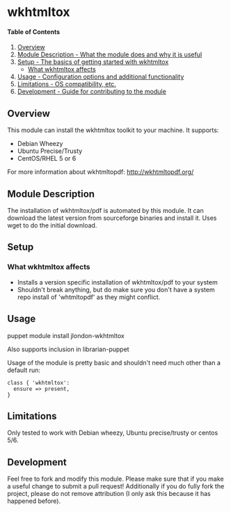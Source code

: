 # wkhtmltox

#### Table of Contents

1. [Overview](#overview)
2. [Module Description - What the module does and why it is useful](#module-description)
3. [Setup - The basics of getting started with wkhtmltox](#setup)
    * [What wkhtmltox affects](#what-wkhtmltox-affects)
4. [Usage - Configuration options and additional functionality](#usage)
5. [Limitations - OS compatibility, etc.](#limitations)
6. [Development - Guide for contributing to the module](#development)

## Overview

This module can install the wkhtmltox toolkit to your machine. It supports:
 * Debian Wheezy
 * Ubuntu Precise/Trusty
 * CentOS/RHEL 5 or 6

For more information about wkhtmltopdf: http://wkhtmltopdf.org/

## Module Description

The installation of wkhtmltox/pdf is automated by this module.
It can download the latest version from sourceforge binaries and install it.
Uses wget to do the initial download.

## Setup

### What wkhtmltox affects

* Installs a version specific installation of wkhtmltox/pdf to your system
* Shouldn't break anything, but do make sure you don't have a system repo install of 'whtmltopdf'
  as they might conflict.

## Usage

puppet module install jlondon-wkhtmltox

Also supports inclusion in librarian-puppet

Usage of the module is pretty basic and shouldn't need much other than a default run:

    class { 'wkhtmltox':
      ensure => present,
    }

## Limitations

Only tested to work with Debian wheezy, Ubuntu precise/trusty or centos 5/6.

## Development

Feel free to fork and modify this module.
Please make sure that if you make a useful change to submit a pull request!
Additionally if you do fully fork the project, please do not remove attribution (I only ask this because it has happened before).
